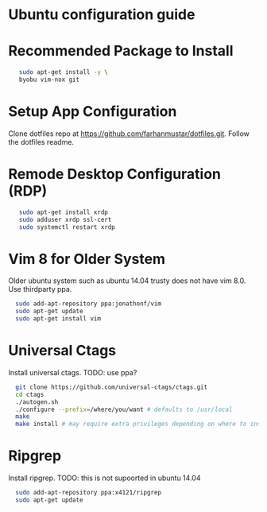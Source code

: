 # Ubuntu configuration guide

# Recommended Package to Install
```bash
   sudo apt-get install -y \
   byobu vim-nox git
```

# Setup App Configuration
Clone dotfiles repo at https://github.com/farhanmustar/dotfiles.git.
Follow the dotfiles readme.

# Remode Desktop Configuration (RDP)
```bash
   sudo apt-get install xrdp
   sudo adduser xrdp ssl-cert
   sudo systemctl restart xrdp
```

# Vim 8 for Older System
Older ubuntu system such as ubuntu 14.04 trusty does not have vim 8.0. Use thirdparty ppa.
```bash
  sudo add-apt-repository ppa:jonathonf/vim
  sudo apt-get update
  sudo apt-get install vim
```

# Universal Ctags
Install universal ctags. TODO: use ppa?
```bash
  git clone https://github.com/universal-ctags/ctags.git
  cd ctags
  ./autogen.sh
  ./configure --prefix=/where/you/want # defaults to /usr/local
  make
  make install # may require extra privileges depending on where to install
```

# Ripgrep
Install ripgrep. TODO: this is not supoorted in ubuntu 14.04
```bash
  sudo add-apt-repository ppa:x4121/ripgrep
  sudo apt-get update
```
